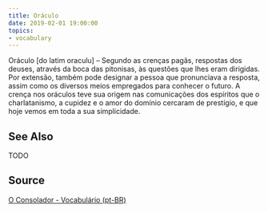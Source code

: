 ```yaml
---
title: Oráculo
date: 2019-02-01 19:00:00
topics:
- vocabulary
---
```


Oráculo [do latim oraculu] – Segundo as crenças pagãs, respostas dos deuses, através da boca das pitonisas, às questões que lhes eram dirigidas. Por extensão, também pode designar a pessoa que pronunciava a resposta, assim como os diversos meios empregados para conhecer o futuro. A crença nos oráculos teve sua origem nas comunicações dos espíritos que o charlatanismo, a cupidez e o amor do domínio cercaram de prestígio, e que hoje vemos em toda a sua simplicidade.

## See Also
TODO

## Source
[O Consolador - Vocabulário (pt-BR)](http://www.oconsolador.com.br/linkfixo/vocabulario/principal.html)
